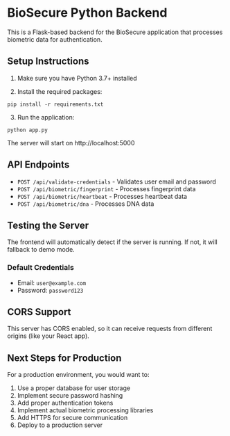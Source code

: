 
# BioSecure Python Backend

This is a Flask-based backend for the BioSecure application that processes biometric data for authentication.

## Setup Instructions

1. Make sure you have Python 3.7+ installed

2. Install the required packages:
```
pip install -r requirements.txt
```

3. Run the application:
```
python app.py
```

The server will start on http://localhost:5000

## API Endpoints

- `POST /api/validate-credentials` - Validates user email and password
- `POST /api/biometric/fingerprint` - Processes fingerprint data
- `POST /api/biometric/heartbeat` - Processes heartbeat data
- `POST /api/biometric/dna` - Processes DNA data

## Testing the Server

The frontend will automatically detect if the server is running. If not, it will fallback to demo mode.

### Default Credentials
- Email: `user@example.com`
- Password: `password123`

## CORS Support

This server has CORS enabled, so it can receive requests from different origins (like your React app).

## Next Steps for Production

For a production environment, you would want to:

1. Use a proper database for user storage
2. Implement secure password hashing
3. Add proper authentication tokens
4. Implement actual biometric processing libraries
5. Add HTTPS for secure communication
6. Deploy to a production server
